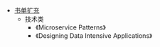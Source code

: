 - [书单扩充](https://twitter.com/hank_zhao/status/1678966021976371200)
	- 技术类
		- 《Microservice Patterns》
		- 《Designing Data Intensive Applications》